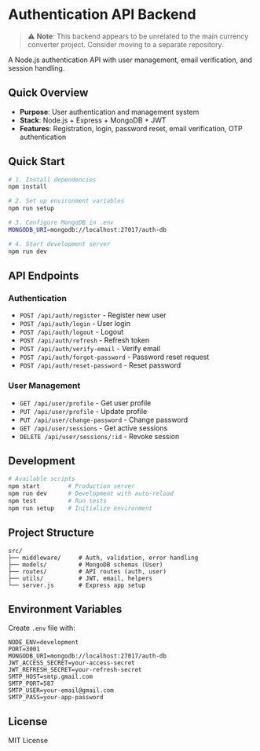 # Authentication API Backend

> ⚠️ **Note**: This backend appears to be unrelated to the main currency converter project. Consider moving to a separate repository.

A Node.js authentication API with user management, email verification, and session handling.

## Quick Overview

- **Purpose**: User authentication and management system
- **Stack**: Node.js + Express + MongoDB + JWT
- **Features**: Registration, login, password reset, email verification, OTP authentication

## Quick Start

```bash
# 1. Install dependencies
npm install

# 2. Set up environment variables
npm run setup

# 3. Configure MongoDB in .env
MONGODB_URI=mongodb://localhost:27017/auth-db

# 4. Start development server
npm run dev
```

## API Endpoints

### Authentication
- `POST /api/auth/register` - Register new user
- `POST /api/auth/login` - User login
- `POST /api/auth/logout` - Logout
- `POST /api/auth/refresh` - Refresh token
- `POST /api/auth/verify-email` - Verify email
- `POST /api/auth/forgot-password` - Password reset request
- `POST /api/auth/reset-password` - Reset password

### User Management  
- `GET /api/user/profile` - Get user profile
- `PUT /api/user/profile` - Update profile
- `PUT /api/user/change-password` - Change password
- `GET /api/user/sessions` - Get active sessions
- `DELETE /api/user/sessions/:id` - Revoke session
## Development

```bash
# Available scripts
npm start        # Production server
npm run dev      # Development with auto-reload
npm test         # Run tests
npm run setup    # Initialize environment
```

## Project Structure

```
src/
├── middleware/     # Auth, validation, error handling
├── models/         # MongoDB schemas (User)  
├── routes/         # API routes (auth, user)
├── utils/          # JWT, email, helpers
└── server.js       # Express app setup
```

## Environment Variables

Create `.env` file with:

```env
NODE_ENV=development
PORT=3001
MONGODB_URI=mongodb://localhost:27017/auth-db
JWT_ACCESS_SECRET=your-access-secret
JWT_REFRESH_SECRET=your-refresh-secret
SMTP_HOST=smtp.gmail.com
SMTP_PORT=587
SMTP_USER=your-email@gmail.com
SMTP_PASS=your-app-password
```

## License

MIT License
